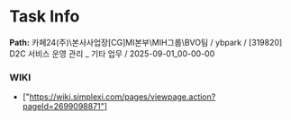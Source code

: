 # Task Info

**Path:** 카페24(주)\본사사업장\[CG]MI본부\MIH그룹\BVO팀 / ybpark / [319820] D2C 서비스 운영 관리 _ 기타 업무 / 2025-09-01_00-00-00

### WIKI
- ["https://wiki.simplexi.com/pages/viewpage.action?pageId=2699098871"]

